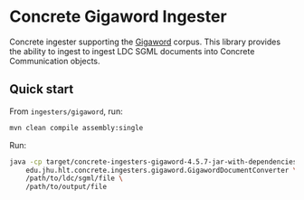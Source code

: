 # Concrete Gigaword Ingester
Concrete ingester supporting the [Gigaword](https://github.com/hltcoe/concrete) corpus.
This library provides the ability to ingest to ingest LDC SGML documents into Concrete
Communication objects.

## Quick start
From `ingesters/gigaword`, run:
```sh
mvn clean compile assembly:single
```

Run:
```sh
java -cp target/concrete-ingesters-gigaword-4.5.7-jar-with-dependencies.jar \
    edu.jhu.hlt.concrete.ingesters.gigaword.GigawordDocumentConverter \
    /path/to/ldc/sgml/file \
    /path/to/output/file
```
